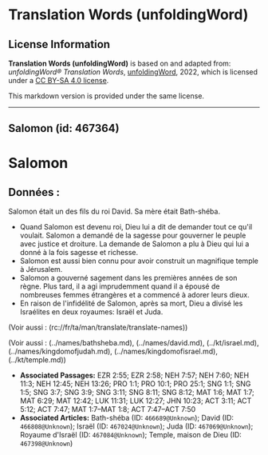 # Translation Words (unfoldingWord)

## License Information

**Translation Words (unfoldingWord)** is based on and adapted from: _unfoldingWord® Translation Words_, [unfoldingWord](https://unfoldingword.org/utw), 2022, which is licensed under a [CC BY-SA 4.0 license](https://creativecommons.org/licenses/by-sa/4.0/legalcode.en).

This markdown version is provided under the same license.



--------------------------------

## Salomon (id: 467364)

Salomon
=======

Données :
---------

Salomon était un des fils du roi David. Sa mère était Bath\-shéba.

* Quand Salomon est devenu roi, Dieu lui a dit de demander tout ce qu'il voulait. Salomon a demandé de la sagesse pour gouverner le peuple avec justice et droiture. La demande de Salomon a plu à Dieu qui lui a donné à la fois sagesse et richesse.
* Salomon est aussi bien connu pour avoir construit un magnifique temple à Jérusalem.
* Salomon a gouverné sagement dans les premières années de son règne. Plus tard, il a agi imprudemment quand il a épousé de nombreuses femmes étrangères et a commencé à adorer leurs dieux.
* En raison de l'infidélité de Salomon, après sa mort, Dieu a divisé les Israélites en deux royaumes: Israël et Juda.

(Voir aussi : (rc://fr/ta/man/translate/translate\-names))

(Voir aussi : (../names/bathsheba.md), (../names/david.md), (../kt/israel.md), (../names/kingdomofjudah.md), (../names/kingdomofisrael.md), (../kt/temple.md))

* **Associated Passages:** EZR 2:55; EZR 2:58; NEH 7:57; NEH 7:60; NEH 11:3; NEH 12:45; NEH 13:26; PRO 1:1; PRO 10:1; PRO 25:1; SNG 1:1; SNG 1:5; SNG 3:7; SNG 3:9; SNG 3:11; SNG 8:11; SNG 8:12; MAT 1:6; MAT 1:7; MAT 6:29; MAT 12:42; LUK 11:31; LUK 12:27; JHN 10:23; ACT 3:11; ACT 5:12; ACT 7:47; MAT 1:7–MAT 1:8; ACT 7:47–ACT 7:50
* **Associated Articles:** Bath-shéba (ID: `466689@Unknown`); David (ID: `466808@Unknown`); Israël (ID: `467024@Unknown`); Juda (ID: `467069@Unknown`); Royaume d'Israël (ID: `467084@Unknown`); Temple, maison de Dieu (ID: `467398@Unknown`)

